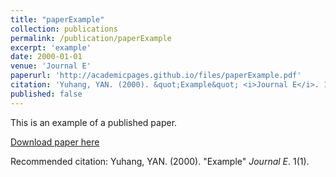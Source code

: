 ```yaml
---
title: "paperExample"
collection: publications
permalink: /publication/paperExample
excerpt: 'example'
date: 2000-01-01
venue: 'Journal E'
paperurl: 'http://academicpages.github.io/files/paperExample.pdf'
citation: 'Yuhang, YAN. (2000). &quot;Example&quot; <i>Journal E</i>. 1(1).'
published: false
---
```

This is an example of a published paper.

[Download paper here](http://academicpages.github.io/files/paperExample.pdf)

Recommended citation: Yuhang, YAN. (2000). "Example" <i>Journal E</i>. 1(1).

